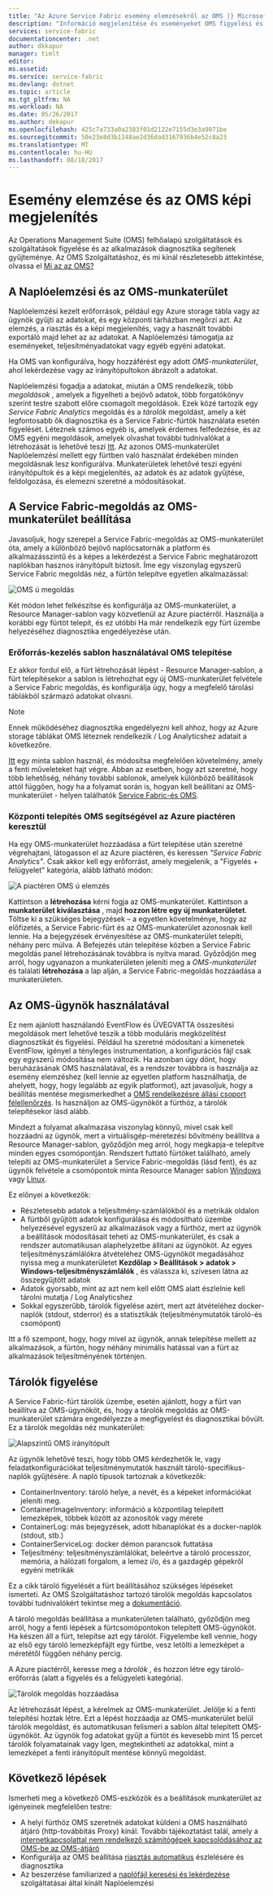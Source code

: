 ```yaml
---
title: "Az Azure Service Fabric esemény elemzésekről az OMS |} Microsoft Docs"
description: "Információ megjelenítése és eseményeket OMS figyelési és az Azure Service Fabric-fürtök diagnosztika elemzése."
services: service-fabric
documentationcenter: .net
author: dkkapur
manager: timlt
editor: 
ms.assetid: 
ms.service: service-fabric
ms.devlang: dotnet
ms.topic: article
ms.tgt_pltfrm: NA
ms.workload: NA
ms.date: 05/26/2017
ms.author: dekapur
ms.openlocfilehash: 425c7a733a0a2383f01d2122e7155d3e3a9071be
ms.sourcegitcommit: 50e23e8d3b1148ae2d36dad3167936b4e52c8a23
ms.translationtype: MT
ms.contentlocale: hu-HU
ms.lasthandoff: 08/18/2017
---
```

# <a name="event-analysis-and-visualization-with-oms"></a>Esemény elemzése és az OMS képi megjelenítés

Az Operations Management Suite (OMS) felhőalapú szolgáltatások és szolgáltatások figyelése és az alkalmazások diagnosztika segítenek gyűjteménye. Az OMS Szolgáltatáshoz, és mi kínál részletesebb áttekintése, olvassa el [Mi az az OMS?](../operations-management-suite/operations-management-suite-overview.md)

## <a name="log-analytics-and-the-oms-workspace"></a>A Naplóelemzési és az OMS-munkaterület

Naplóelemzési kezelt erőforrások, például egy Azure storage tábla vagy az ügynök gyűjti az adatokat, és egy központi tárházban megőrzi azt. Az elemzés, a riasztás és a képi megjelenítés, vagy a használt további exportáló majd lehet az az adatokat. A Naplóelemzési támogatja az eseményeket, teljesítményadatokat vagy egyéb egyéni adatokat.

Ha OMS van konfigurálva, hogy hozzáférést egy adott *OMS-munkaterület*, ahol lekérdezése vagy az irányítópultokon ábrázolt a adatokat.

Naplóelemzési fogadja a adatokat, miután a OMS rendelkezik, több *megoldások* , amelyek a figyelheti a bejövő adatok, több forgatókönyv szerint testre szabott előre csomagolt megoldások. Ezek közé tartozik egy *Service Fabric Analytics* megoldás és a *tárolók* megoldást, amely a két legfontosabb ők diagnosztika és a Service Fabric-fürtök használata esetén figyelését. Léteznek számos egyéb is, amelyek érdemes felfedezése, és az OMS egyéni megoldások, amelyek olvashat további tudnivalókat a létrehozását is lehetővé teszi [Itt](../operations-management-suite/operations-management-suite-solutions.md). Az azonos OMS-munkaterület Naplóelemzési mellett egy fürtben való használat érdekében minden megoldásnak lesz konfigurálva. Munkaterületek lehetővé teszi egyéni irányítópultok és a képi megjelenítés, az adatok és az adatok gyűjtése, feldolgozása, és elemezni szeretné a módosításokat.

## <a name="setting-up-an-oms-workspace-with-the-service-fabric-solution"></a>A Service Fabric-megoldás az OMS-munkaterület beállítása

Javasoljuk, hogy szerepel a Service Fabric-megoldás az OMS-munkaterület óta, amely a különböző bejövő naplócsatornák a platform és alkalmazásszintű és a képes a lekérdezést a Service Fabric meghatározott naplókban hasznos irányítópult biztosít. Íme egy viszonylag egyszerű Service Fabric megoldás néz, a fürtön telepítve egyetlen alkalmazással:

![OMS ú megoldás](media/service-fabric-diagnostics-event-analysis-oms/service-fabric-solution.png)

Két módon lehet felkészítse és konfigurálja az OMS-munkaterület, a Resource Manager-sablon vagy közvetlenül az Azure piactérről. Használja a korábbi egy fürtöt telepít, és ez utóbbi Ha már rendelkezik egy fürt üzembe helyezéséhez diagnosztika engedélyezése után.

### <a name="deploying-oms-using-a-resource-management-template"></a>Erőforrás-kezelés sablon használatával OMS telepítése

Ez akkor fordul elő, a fürt létrehozását lépést - Resource Manager-sablon, a fürt telepítésekor a sablon is létrehozhat egy új OMS-munkaterület felvétele a Service Fabric megoldás, és konfigurálja úgy, hogy a megfelelő tárolási táblákból származó adatokat olvasni.

>[!NOTE]
>Ennek működéséhez diagnosztika engedélyezni kell ahhoz, hogy az Azure storage táblákat OMS léteznek rendelkezik / Log Analyticshez adatait a következőre.

[Itt](https://azure.microsoft.com/resources/templates/service-fabric-oms/) egy minta sablon használ, és módosítsa megfelelően követelmény, amely a fenti műveleteket hajt végre. Abban az esetben, hogy azt szeretné, hogy több lehetőség, néhány további sablonok, amelyek különböző beállítások attól függően, hogy ha a folyamat során is, hogyan kell beállítani az OMS-munkaterület - helyen találhatók [Service Fabric-és OMS](https://azure.microsoft.com/resources/templates/?term=service+fabric+OMS).

### <a name="deploying-oms-using-through-azure-marketplace"></a>Központi telepítés OMS segítségével az Azure piactéren keresztül

Ha egy OMS-munkaterület hozzáadása a fürt telepítése után szeretné végrehajtani, látogasson el az Azure piactéren, és keressen *"Service Fabric Analytics"*. Csak akkor kell egy erőforrást, amely megjelenik, a "Figyelés + felügyelet" kategória, alább látható módon:

![A piactéren OMS ú elemzés](media/service-fabric-diagnostics-event-analysis-oms/service-fabric-analytics.png)

Kattintson a **létrehozása** kérni fogja az OMS-munkaterület. Kattintson a **munkaterület kiválasztása** , majd **hozzon létre egy új munkaterületet**. Töltse ki a szükséges bejegyzések – a egyetlen követelménye, hogy az előfizetés, a Service Fabric-fürt és az OMS-munkaterület azonosnak kell lennie. Ha a bejegyzések érvényesítése az OMS-munkaterület telepíti, néhány perc múlva. A Befejezés után telepítése közben a Service Fabric megoldás panel létrehozásának továbbra is nyitva marad. Győződjön meg arról, hogy ugyanazon a munkaterületen jeleníti meg a *OMS-munkaterület* és találati **létrehozása** a lap alján, a Service Fabric-megoldás hozzáadása a munkaterületen.

## <a name="using-the-oms-agent"></a>Az OMS-ügynök használatával

Ez nem ajánlott használandó EventFlow és ÜVEGVATTA összesítési megoldások mert lehetővé teszik a több moduláris megközelítést diagnosztikát és figyelési. Például ha szeretné módosítani a kimenetek EventFlow, igényel a tényleges instrumentation, a konfigurációs fájl csak egy egyszerű módosítása nem változik. Ha azonban úgy dönt, hogy beruházásának OMS használatával, és a rendszer továbbra is használja az esemény elemzéshez (kell lennie az egyetlen platform használhatja, de ahelyett, hogy, hogy legalább az egyik platformot), azt javasoljuk, hogy a beállítás mentése megismerkedhet a [OMS rendelkezésre állási csoport félellenőrzés](../log-analytics/log-analytics-windows-agents.md). Is használjon az OMS-ügynököt a fürthöz, a tárolók telepítésekor lásd alább.

Mindezt a folyamat alkalmazása viszonylag könnyű, mivel csak kell hozzáadni az ügynök, mert a virtuálisgép-méretezési bővítmény beállítva a Resource Manager-sablon, győződjön meg arról, hogy megkapja-e telepítve minden egyes csomópontján. Rendszert futtató fürtöket található, amely telepíti az OMS-munkaterület a Service Fabric-megoldás (lásd fent), és az ügynök felvétele a csomópontok minta Resource Manager sablon [Windows](https://github.com/ChackDan/Service-Fabric/tree/master/ARM%20Templates/SF%20OMS%20Samples/Windows) vagy [Linux](https://github.com/ChackDan/Service-Fabric/tree/master/ARM%20Templates/SF%20OMS%20Samples/Linux).

Ez előnyei a következők:

* Részletesebb adatok a teljesítmény-számlálókból és a metrikák oldalon
* A fürtből gyűjtött adatok konfigurálása és módosítható üzembe helyezésével egyszerű az alkalmazások vagy a fürthöz, mert az ügynök a beállítások módosításait teheti az OMS-munkaterület, és csak a rendszer automatikusan alaphelyzetbe állítani az ügynököt. Az egyes teljesítményszámlálókra átvételéhez OMS-ügynököt megadásához nyissa meg a munkaterületet **Kezdőlap > Beállítások > adatok > Windows-teljesítményszámlálók** , és válassza ki, szívesen látna az összegyűjtött adatok
* Adatok gyorsabb, mint az azt nem kell előtt OMS alatt észlelnie kell tárolni mutatja / Log Analyticshez
* Sokkal egyszerűbb, tárolók figyelése azért, mert azt átvételéhez docker-naplók (stdout, stderror) és a statisztikák (teljesítménymutatók tároló-és csomópont)

Itt a fő szempont, hogy, hogy mivel az ügynök, annak telepítése mellett az alkalmazások, a fürtön, hogy néhány minimális hatással van a fürt az alkalmazások teljesítményének történjen.

## <a name="monitoring-containers"></a>Tárolók figyelése

A Service Fabric-fürt tárolók üzembe, esetén ajánlott, hogy a fürt van beállítva az OMS-ügynököt, és, hogy a tárolók megoldás az OMS-munkaterület számára engedélyezze a megfigyelést és diagnosztikai bővült. Ez a tárolók megoldás néz munkaterület:

![Alapszintű OMS irányítópult](./media/service-fabric-diagnostics-event-analysis-oms/oms-containers-dashboard.png)

Az ügynök lehetővé teszi, hogy több OMS kérdezhetők le, vagy feladatkonfigurációkat teljesítménymutatók használt tároló-specifikus-naplók gyűjtésére. A napló típusok tartoznak a következők:

* ContainerInventory: tároló helye, a nevét, és a képeket információkat jeleníti meg.
* ContainerImageInventory: információ a központilag telepített lemezképek, többek között az azonosítók vagy mérete
* ContainerLog: más bejegyzések, adott hibanaplókat és a docker-naplók (stdout, stb.)
* ContainerServiceLog: docker démon parancsok futtatása
* Teljesítmény: teljesítményszámlálókat, beleértve a tároló processzor, memória, a hálózati forgalom, a lemez i/o, és a gazdagép gépekről egyéni metrikák

Ez a cikk tároló figyelését a fürt beállításához szükséges lépéseket ismerteti. Az OMS Szolgáltatáshoz tartozó tárolók megoldás kapcsolatos további tudnivalókért tekintse meg a [dokumentáció](../log-analytics/log-analytics-containers.md).

A tároló megoldás beállítása a munkaterületen található, győződjön meg arról, hogy a fenti lépések a fürtcsomópontokon telepített OMS-ügynököt. Ha készen áll a fürt, telepítse azt egy tárolót. Figyelembe kell vennie, hogy az első egy tároló lemezképfájlt egy fürtbe, vesz letölti a lemezképet a méretétől függően néhány percig.

A Azure piactérről, keresse meg a *tárolók* , és hozzon létre egy tároló-erőforrás (alatt a figyelés és a felügyeleti kategória).

![Tárolók megoldás hozzáadása](./media/service-fabric-diagnostics-event-analysis-oms/containers-solution.png)

Az létrehozását lépést, a kérelmek az OMS-munkaterület. Jelölje ki a fenti telepítési hoztak létre. Ezt a lépést hozzáadja az OMS-munkaterület belül tárolók megoldást, és automatikusan felismeri a sablon által telepített OMS-ügynököt. Az ügynök fog adatokat gyűjt a fürtöt és kevesebb mint 15 percet tárolók folyamatainak vagy Igen, megtekintheti az adatokkal, mint a lemezképet a fenti irányítópult mentése könnyű megoldást.


## <a name="next-steps"></a>Következő lépések

Ismerheti meg a következő OMS-eszközök és a beállítások munkaterület az igényeinek megfelelően testre:

* A helyi fürthöz OMS szeretnék adatokat küldeni a OMS használható átjáró (http-továbbítás Proxy) kínál. További tájékoztatást talál, amely a [internetkapcsolattal nem rendelkező számítógépek kapcsolódásához az OMS-be az OMS-átjáró](../log-analytics/log-analytics-oms-gateway.md)
* Konfigurálja az OMS beállítása [riasztás automatikus](../log-analytics/log-analytics-alerts.md) észlelésére és diagnosztika
* Az beszerzése familiarized a [naplófájl keresési és lekérdezése](../log-analytics/log-analytics-log-searches.md) szolgáltatásai által kínált Naplóelemzési